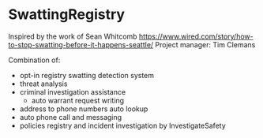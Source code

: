 # SwattingRegistry

Inspired by the work of Sean Whitcomb https://www.wired.com/story/how-to-stop-swatting-before-it-happens-seattle/
Project manager: Tim Clemans

Combination of:

* opt-in registry swatting detection system
* threat analysis
* criminal investigation assistance 
  * auto warrant request writing
* address to phone numbers auto lookup 
* auto phone call and messaging
* policies registry and incident investigation by InvestigateSafety
